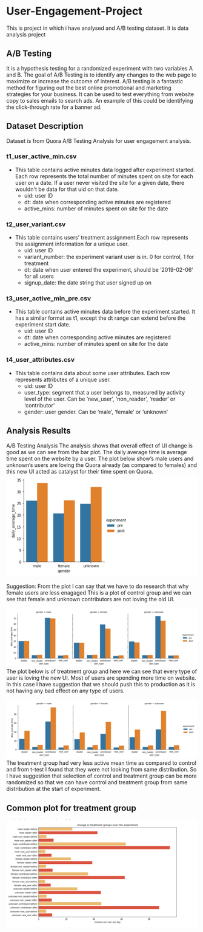 # User-Engagement-Project
 This is project in which i have analysed and A/B testing dataset. It is  data analysis project 

## A/B Testing
It is a hypothesis testing for a randomized experiment with two variables A and B. 
The goal of A/B Testing is to identify any changes to the web page to maximize or increase the outcome 
of interest. A/B testing is a fantastic method for figuring out the best online promotional and marketing 
strategies for your business. It can be used to test everything from website copy to sales emails to search 
ads. An example of this could be identifying the click-through rate for a banner ad.

## Dataset Description
Dataset is from Quora A/B Testing Analysis for user engagement analysis. 
### t1_user_active_min.csv
* This table contains active minutes data logged after experiment started.
Each row represents the total number of minutes spent on site for each user on a date.
If a user never visited the site for a given date, there wouldn't be data for that uid on that date.
    - uid: user ID
    - dt: date when corresponding active minutes are registered
    - active_mins: number of minutes spent on site for the date

### t2_user_variant.csv
* This table contains users’ treatment assignment.Each row represents the assignment information for a unique user.
    - uid: user ID
    - variant_number: the experiment variant user is in. 0 for control, 1 for treatment
    - dt: date when user entered the experiment, should be ‘2019-02-06’ for all users
    - signup_date: the date string that user signed up on
  
### t3_user_active_min_pre.csv
* This table contains active minutes data before the experiment started. It has a similar format as t1, except the dt range can extend before the experiment start date.
    - uid: user ID
    - dt: date when corresponding active minutes are registered
    - active_mins: number of minutes spent on site for the date

### t4_user_attributes.csv
* This table contains data about some user attributes.
Each row represents attributes of a unique user.
    - uid: user ID
    - user_type: segment that a user belongs to, measured by activity level of the user. Can be ‘new_user’, ‘non_reader’, ‘reader’ or ‘contributor’
    - gender: user gender. Can be ‘male’, ‘female’ or ‘unknown’
## Analysis Results  
A/B Testing Analysis
The analysis shows that overall effect of UI change is good as we can see from the bar plot. The daily 
average time is average time spent on the website by a user. The plot below show’s male users and 
unknown’s users are loving the Quora already (as compared to females) and this new UI acted as 
catalyst for their time spent on Quora. 
![daily average time vs gender](images\2.png)

Suggestion: From the plot I can say that we have to do research that why female users are less enagaged
This is a plot of control group and we can see that female and unknown contributors are not loving the 
old UI. 

![Pre and Post experiment effect old UI](images\5.png)
The plot below is of treatment group and here we can see that every type of user is loving the new UI. 
Most of users are spending more time on website.
In this case I have suggestion that we should push this to production as it is not having any bad effect on 
any type of users.

![Pre and Post experiment effect new UI](images\1.png)
The treatment group had very less active mean time as compared to control and from t-test I found that 
they were not looking from same distribution. So I have suggestion that selection of control and 
treatment group can be more randomized so that we can have control and treatment group from same 
distribution at the start of experiment.

## Common plot for treatment group 
![Pre and Post experiment effect new UI](images\6.png)
